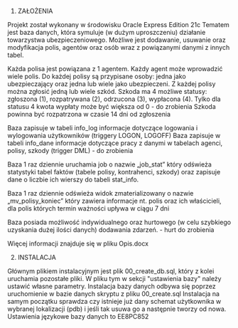 1. ZAŁOŻENIA 

Projekt został wykonany w środowisku Oracle Express Edition 21c
Tematem jest baza danych, która symuluje (w dużym uproszczeniu) działanie towarzystwa ubezpieczeniowego.
Możliwe jest dodawanie, usuwanie oraz modyfikacja polis, agentów oraz osób wraz z powiązanymi danymi z innych tabel.

Każda polisa jest powiązana z 1 agentem.
Każdy agent może wprowadzić wiele polis.
Do każdej polisy są przypisane osoby: jedna jako ubezpieczający oraz jedna lub wiele jako ubezpieczeni.
Z każdej polisy można zgłosić jedną lub wiele szkód.
Szkoda ma 4 możliwe statusy: zgłoszona (1), rozpatrywana (2), odrzucona (3), wypłacona (4).
Tylko dla statusu 4 kwota wypłaty może być większa od 0	- do zrobienia
Szkoda powinna być rozpatrzona w czasie 14 dni od zgłoszenia

Baza zapisuje w tabeli info_log informacje dotyczące logowania i wylogowania użytkowników (triggery LOGON, LOGOFF)
Baza zapisuje w tabeli info_dane informacje dotyczące pracy z danymi w tabelach agenci, polisy, szkody (trigger DML) - do zrobienia

Baza 1 raz dziennie uruchamia job  o nazwie „job_stat” który odświeża statystyki tabel faktów (tabele polisy, kontrahenci, szkody) 
oraz zapisuje dane o liczbie ich wierszy do tabeli stat_info.

Baza 1 raz dziennie odświeża widok zmaterializowany o nazwie „mv_polisy_koniec” który zawiera informacje nt. polis oraz ich właścicieli, dla polis których termin ważności upływa w ciągu 7 dni

Baza posiada możliwość indywidualnego oraz hurtowego (w celu szybkiego uzyskania dużej ilości danych) dodawania zdarzeń. - hurt do zrobienia

Więcej informacji znajduje się w pliku Opis.docx



2. INSTALACJA

Głównym plikiem instalacyjnym jest plik 00_create_db.sql, który z kolei uruchamia pozostałe pliki.
W pliku tym w sekcji "ustawienia bazy" należy ustawić własne parametry.
Instalacja bazy danych odbywa się poprzez uruchomienie w bazie danych skryptu z pliku 00_create.sql
Instalacja na samym początku sprawdza czy istnieje już dany schemat użytkownika w wybranej lokalizacji (pdb) 
i jeśli tak usuwa go a następnie tworzy od nowa.
Ustawienia językowe bazy danych to EE8PC852
